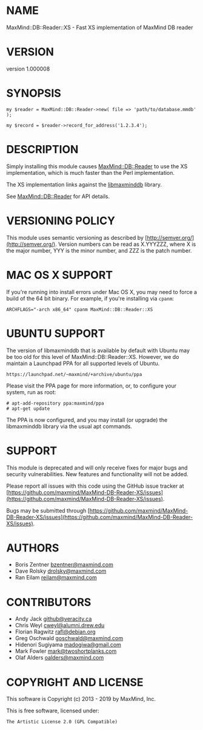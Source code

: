 # NAME

MaxMind::DB::Reader::XS - Fast XS implementation of MaxMind DB reader

# VERSION

version 1.000008

# SYNOPSIS

    my $reader = MaxMind::DB::Reader->new( file => 'path/to/database.mmdb' );

    my $record = $reader->record_for_address('1.2.3.4');

# DESCRIPTION

Simply installing this module causes [MaxMind::DB::Reader](https://metacpan.org/pod/MaxMind::DB::Reader) to use the XS
implementation, which is much faster than the Perl implementation.

The XS implementation links against the
[libmaxminddb](http://maxmind.github.io/libmaxminddb/) library.

See [MaxMind::DB::Reader](https://metacpan.org/pod/MaxMind::DB::Reader) for API details.

# VERSIONING POLICY

This module uses semantic versioning as described by
[http://semver.org/](http://semver.org/). Version numbers can be read as X.YYYZZZ, where X is the
major number, YYY is the minor number, and ZZZ is the patch number.

# MAC OS X SUPPORT

If you're running into install errors under Mac OS X, you may need to force a
build of the 64 bit binary. For example, if you're installing via `cpanm`:

    ARCHFLAGS="-arch x86_64" cpanm MaxMind::DB::Reader::XS

# UBUNTU SUPPORT

The version of libmaxminddb that is available by default with Ubuntu may be
too old for this level of MaxMind::DB::Reader::XS.  However, we do maintain a
Launchpad PPA for all supported levels of Ubuntu.

    https://launchpad.net/~maxmind/+archive/ubuntu/ppa

Please visit the PPA page for more information, or, to configure your system,
run as root:

    # apt-add-repository ppa:maxmind/ppa
    # apt-get update

The PPA is now configured, and you may install (or upgrade) the libmaxminddb
library via the usual apt commands.

# SUPPORT

This module is deprecated and will only receive fixes for major bugs and
security vulnerabilities. New features and functionality will not be added.

Please report all issues with this code using the GitHub issue tracker at
[https://github.com/maxmind/MaxMind-DB-Reader-XS/issues](https://github.com/maxmind/MaxMind-DB-Reader-XS/issues).

Bugs may be submitted through [https://github.com/maxmind/MaxMind-DB-Reader-XS/issues](https://github.com/maxmind/MaxMind-DB-Reader-XS/issues).

# AUTHORS

- Boris Zentner <bzentner@maxmind.com>
- Dave Rolsky <drolsky@maxmind.com>
- Ran Eilam <reilam@maxmind.com>

# CONTRIBUTORS

- Andy Jack <github@veracity.ca>
- Chris Weyl <cweyl@alumni.drew.edu>
- Florian Ragwitz <rafl@debian.org>
- Greg Oschwald <goschwald@maxmind.com>
- Hidenori Sugiyama <madogiwa@gmail.com>
- Mark Fowler <mark@twoshortplanks.com>
- Olaf Alders <oalders@maxmind.com>

# COPYRIGHT AND LICENSE

This software is Copyright (c) 2013 - 2019 by MaxMind, Inc.

This is free software, licensed under:

    The Artistic License 2.0 (GPL Compatible)

